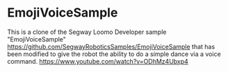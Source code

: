 # EmojiVoiceSample
This is a clone of the Segway Loomo Developer sample "EmojiVoiceSample" https://github.com/SegwayRoboticsSamples/EmojiVoiceSample 
that has been modified to give the robot the ability to do a simple dance via a voice command.
https://www.youtube.com/watch?v=ODhMz4Ubxp4
